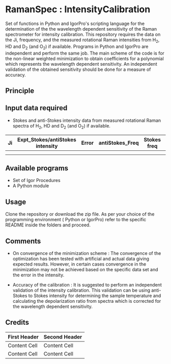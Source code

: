 # RamanSpec : IntensityCalibration

Set of functions in Python and IgorPro's scripting language for the determination of the the wavelength dependent sensitivity of the Raman spectrometer for intensity calibration. This repository requires the data on the Ji, frequency, and the measured rotational Raman intensities from H<sub>2</sub>, HD and D<sub>2</sub> (and O<sub>2</sub>) if available. Programs in Python and IgorPro are independent and perform the same job. The main scheme of the code is for the non-linear weighted minimization to obtain coefficients for a polynomial which represents the wavelength dependent sensitivity. An independent validation of the obtained sensitivity should be done for a measure of accuracy. 

## Principle

## Input data required
 
 - Stokes and anti-Stokes intensity data from measured rotational Raman spectra of H<sub>2</sub>, HD and D<sub>2</sub> (and O<sub>2</sub>) if available.

| Ji | Expt_Stokes/antiStokes intensity | Error | antiStokes_Freq | Stokes freq | antiStokes freq |
|----|----------------------------------|-------|-----------------|-------------|-----------------|
|    |                                  |       |                 |             |                 |
|    |                                  |       |                 |             |                 |


## Available programs
 - Set of Igor Procedures
 - A Python module 

 
## Usage

Clone the repository or download the zip file. As per your choice of the programming environment ( Python or IgorPro) refer to the specific README inside the folders and proceed. 
 
## Comments
 
 - On convergence of the minimization scheme : The convergence of the optimization has been tested with artificial and actual data giving expected results. However, in certain cases convergence in the minimization may not be achieved based on the specific data set and the error in the intensity.
 
 - Accuracy of the calibration : It is suggested to perform an independent validation of the intensity calibration. This validation can be using anti-Stokes to Stokes intensity for determining the sample temperature and calculating the depolarization ratio from spectra which is corrected for the wavelength dependent sensitivity.
 

## Credits
 
 

| First Header  | Second Header |
| ------------- | ------------- |
| Content Cell  | Content Cell  |
| Content Cell  | Content Cell  

